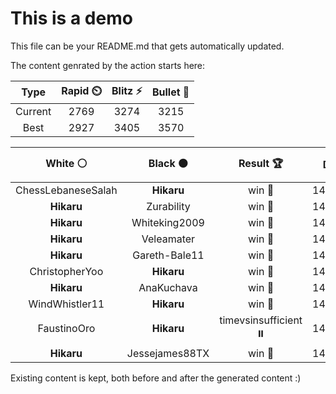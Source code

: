 # This is a demo

This file can be your README.md that gets automatically updated.

The content genrated by the action starts here:

<!--START_SECTION:chessStats-->
<!-- Automatically generated with https://github.com/Balastrong/chess-stats-action -->

| Type | Rapid ⏲️ | Blitz ⚡ | Bullet 🔫 |
|:---:|:---:|:---:|:---:|
| Current | 2769 | 3274 | 3215 |
| Best | 2927 | 3405 | 3570 |

| White ⚪ | Black ⚫ | Result 🏆 | Date 📅 | Position 🗺️ | Type 🕕 |
|:---:|:---:|:---:|:---:|:---:|:---:|
| ChessLebaneseSalah | **Hikaru** | win 🥇 | 14/9/2024 | <a href="http://www.ee.unb.ca/cgi-bin/tervo/fen.pl?select=8/8/6pk/8/8/5p1P/3K4/2q5 w - -">Link</a> | Bullet |
| **Hikaru** | Zurability | win 🥇 | 14/9/2024 | <a href="http://www.ee.unb.ca/cgi-bin/tervo/fen.pl?select=r7/pp4k1/6p1/2p2b2/3q3N/1P1P2Q1/2P3PP/5R1K b - -">Link</a> | Bullet |
| **Hikaru** | Whiteking2009 | win 🥇 | 14/9/2024 | <a href="http://www.ee.unb.ca/cgi-bin/tervo/fen.pl?select=r3k2r/pp4N1/2b1qp2/2p4p/3pP1nP/3P4/PPP1Q1P1/R1B2RK1 b kq -">Link</a> | Bullet |
| **Hikaru** | Veleamater | win 🥇 | 14/9/2024 | <a href="http://www.ee.unb.ca/cgi-bin/tervo/fen.pl?select=8/ppp4k/2n3p1/3nPr1p/3P2P1/8/PPPQN3/2K4R b - g3">Link</a> | Bullet |
| **Hikaru** | Gareth-Bale11 | win 🥇 | 14/9/2024 | <a href="http://www.ee.unb.ca/cgi-bin/tervo/fen.pl?select=r1b1r3/ppQ4p/2nNp3/1Rk1P3/2Bp4/8/P4PP1/4K2R b K -">Link</a> | Bullet |
| ChristopherYoo | **Hikaru** | win 🥇 | 14/9/2024 | <a href="http://www.ee.unb.ca/cgi-bin/tervo/fen.pl?select=2k5/R7/1p6/1P6/P7/2K3r1/8/8 w - -">Link</a> | Bullet |
| **Hikaru** | AnaKuchava | win 🥇 | 14/9/2024 | <a href="http://www.ee.unb.ca/cgi-bin/tervo/fen.pl?select=N4b1r/pp1knppp/8/8/3p1P2/8/PPPP2PP/R1B2RK1 b - -">Link</a> | Bullet |
| WindWhistler11 | **Hikaru** | win 🥇 | 14/9/2024 | <a href="http://www.ee.unb.ca/cgi-bin/tervo/fen.pl?select=5rk1/1p6/2bb3Q/2p1pp2/r1Pp4/P2n1NN1/1q3PPP/K2B3R w - -">Link</a> | Bullet |
| FaustinoOro | **Hikaru** | timevsinsufficient ⏸️ | 14/9/2024 | <a href="http://www.ee.unb.ca/cgi-bin/tervo/fen.pl?select=8/8/1k6/8/2B5/2K5/8/6R1 w - -">Link</a> | Bullet |
| **Hikaru** | Jessejames88TX | win 🥇 | 14/9/2024 | <a href="http://www.ee.unb.ca/cgi-bin/tervo/fen.pl?select=r4rk1/1pQb1pbp/p3p1p1/6B1/3pP3/1P1P4/1PP1N1PP/R4RK1 b - -">Link</a> | Bullet |

<!--END_SECTION:chessStats-->

Existing content is kept, both before and after the generated content :)
